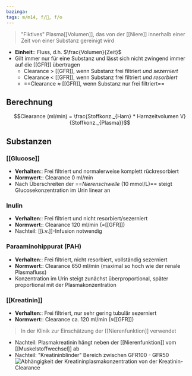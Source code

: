 ```yaml
---
bazinga: 
tags: m/m14, f/🍺, f/⚙️
---
```

> "Fiktives" Plasma[[Volumen]], das von der [[Niere]] innerhalb einer Zeit von einer Substanz gereinigt wird

- **Einheit**:: Fluss, d.h. $\frac{Volumen}{Zeit}$
- Gilt immer nur für eine Substanz und lässt sich nicht zwingend immer auf die [[GFR]] übertragen
	- Clearance > [[GFR]], wenn Substanz frei filtriert *und sezerniert*
	- Clearance < [[GFR]], wenn Substanz frei filtriert *und resorbiert*
	- ==Clearance ≈ [[GFR]], wenn Substanz nur frei filtriert==

## Berechnung
$$Clearance (ml/min) = \frac{Stoffkonz._{Harn} * Harnzeitvolumen V}{Stoffkonz._{Plasma}}$$

## Substanzen
### [[Glucose]]
- **Verhalten**:: Frei filtriert und normalerweise komplett rückresorbiert
- **Normwert**:: Clearance 0 ml/min
- Nach Überschreiten der ==*Nierenschwelle* (10 mmol/L)== steigt Glucosekonzentration im Urin linear an
### Inulin 
- **Verhalten**:: Frei filtriert und nicht resorbiert/sezerniert
- **Normwert**:: Clearance 120 ml/min (=[[GFR]])
- Nachteil: [[i.v.]]-Infusion notwendig
### Paraaminohippurat (PAH)
- **Verhalten**:: Frei filtriert, nicht resorbiert, vollständig sezerniert
- **Normwert**:: Clearance 650 ml/min (maximal so hoch wie der renale Plasmafluss)
- Konzentration im Urin steigt zunächst überproportional, später proportional mit der Plasmakonzentration

### [[Kreatinin]]
- **Verhalten**:: Frei filtriert, nur sehr gering tubulär sezerniert
- **Normwert**:: Clearance ca. 120 ml/min (≈[[GFR]])

> In der Klinik zur Einschätzung der [[Nierenfunktion]] verwendet

- Nachteil: Plasmakreatinin hängt neben der [[Nierenfunktion]] vom [[Muskelstoffwechsel]] ab
- Nachteil: "Kreatininblinder" Bereich zwischen GFR100 - GFR50
![Abhängigkeit der Kreatininplasmakonzentration von der Kreatinin-Clearance](https://media-de.amboss.com/media/thumbs/big_57752d1dd1c12.jpg)

